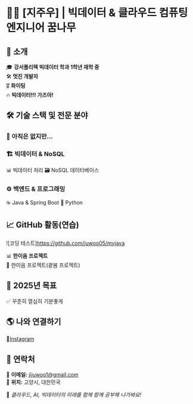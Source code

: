 # 👨‍🔧 [지주우] | 빅데이터 & 클라우드 컴퓨팅 엔지니어 꿈나무  

## 🚀 소개  
🎓 **강서폴리텍 빅데이터 학과 1학년 재학 중**  
🛠 **멋진 개발자**  
🎖 **화이팅**  
🔥 **빅데이터!!! 가즈아!**  

## 🛠 기술 스택 및 전문 분야  
### 📡 **아직은 없지만...**   

### 🏗 **빅데이터 & NoSQL**  
📊 빅데이터 처리
🗃 NoSQL 데이터베이스 

### ⚙️ **백엔드 & 프로그래밍**  
☕ Java & Spring Boot
🐍 Python

## 📈 GitHub 활동(연습)  
![코딩 테스트]https://github.com/juwoo05/myjava

📊 **한이음 프로젝트**  
🔹 한이음 프로젝트(곁봄 프로젝트)

## 🎯 2025년 목표  
✅ 꾸준히 열심히 기분좋게

## 🌎 나와 연결하기  
🔹[Instagram](#)
## 📧 연락처  
📩 **이메일:** jijuwoo1@gmail.com  
📍 **위치:** 고양시, 대한민국  

🚀 *클라우드, AI, 빅데이터의 미래를 함께 함께 공부해 나가봐요!*  

